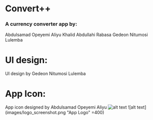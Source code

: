 # Convert++

### A currency converter app by:
Abdulsamad Opeyemi Aliyu
Khalid Abdullahi Rabasa
Gedeon Nitumosi Lulemba

# UI design:
UI design by Gedeon Nitumosi Lulemba

# App Icon:
App icon designed by Abdulsamad Opeyemi Aliyu 
![alt text](images/logo.png=75x75 "App Logo" )
![alt text](images/logo_screenshot.png "App Logo" =400)
